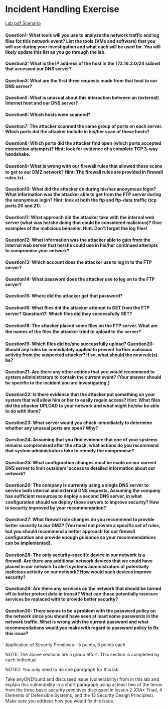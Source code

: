 # Incident Handling Exercise

[Lab pdf Scenario](https://github.com/bhklimk/CS482/blob/master/labs/Incident_Handling/L.pdf)

#### Question1: What tools will you use to analyze the network trafﬁc and log ﬁles for this network event? List the tools (VMs and software) that you will use during your investigation and what each will be used for. You will likely update this list as you go through the lab.
#### Question2: What is the IP address of the host in the 172.16.2.0/24 subnet that accessed our DNS server?
#### Question3: What are the ﬁrst three requests made from that host to our DNS server?
#### Question5: What is unusual about this interaction between an (external) Internet host and our DNS server?
#### Question6: Which hosts were scanned?
#### Question7: The attacker scanned the same group of ports on each server. Which ports did the attacker include in his/her scan of these hosts?
#### Question8: Which ports did the attacker ﬁnd open (which ports accepted connection attempts)? Hint: look for evidence of a complete TCP 3-way handshake.
#### Question9: What is wrong with our ﬁrewall rules that allowed these scans to get to our DMZ network? Hint: The ﬁrewall rules are provided in ﬁrewall rules.txt.
#### Question10: What did the attacker do during his/her anonymous login? What information was the attacker able to get from the FTP server during the anonymous login? Hint: look at both the ftp and ftp-data trafﬁc (tcp ports 20 and 21).
#### Question11: What approach did the attacker take with the internal web server (what was he/she doing that could be considered malicious)? Give examples of the malicious behavior. Hint: Don’t forget the log ﬁles!
#### Question12: What information was the attacker able to gain from the internal web server that he/she could use in his/her continued attempts to compromise your network?
#### Question13: Which account does the attacker use to log in to the FTP server?
#### Question14: What password does the attacker use to log on to the FTP server? 
#### Question15: Where did the attacker get that password?
#### Question16: What ﬁles did the attacker attempt to GET from the FTP server? Question17: Which ﬁles did they successfully GET?  
#### Question18: The attacker placed some ﬁles on the FTP server. What are the names of the ﬁles the attacker tried to upload to the server?
#### Question19: Which ﬁles did he/she successfully upload? Question20: Should any rules be immediately applied to prevent further malicious activity from the suspected attacker? If so, what should the new rule(s) be?
#### Question21: Are there any other actions that you would recommend to system administrators to contain the current event? (Your answer should be speciﬁc to the incident you are investigating.)
#### Question22: Is there evidence that the attacker put something on your system that will allow him or her to easily regain access? Hint: What ﬁles did the attacker UPLOAD to your network and what might he/she be able to do with them?
#### Question23: What server would you check immediately to determine whether any unusual ports are open? Why?
#### Question24: Assuming that you ﬁnd evidence that one of your systems remains compromised after the attack, what actions do you recommend that system administrators take to remedy the compromise?
#### Question25: What conﬁguration changes must be made on our current DNS server to limit outsiders’ access to detailed information about our network?
#### Question26: The company is currently using a single DNS server to service both internal and external DNS requests. Assuming the company has sufﬁcient resources to deploy a second DNS server, in what conﬁguration should we deploy those servers to improve security? How is security improved by your recommendation?
#### Question27: What ﬁrewall rule changes do you recommend to provide better security to our DMZ? (You need not provide a speciﬁc set of rules, but you should recommend a better approach for our ﬁrewall conﬁguration and provide enough guidance so your recommendations can be implemented).
#### Question28: The only security-speciﬁc device in our network is a ﬁrewall. Are there any additional network devices that we could have placed in our network to alert systems administrators of potentially malicious activity on our network? How would such devices improve security?
#### Question29: Are there any services on the network that should be turned off to better protect data in transit? What can those potentially insecure services be replaced with to provide better security?
#### Question30: There seems to be a problem with the password policy on the network since you should have seen at least some passwords in the network trafﬁc. What is wrong with the current password and what recommendations would you make with regard to password policy to ﬁx this issue?

Application of Security Primitives - 5 points, 5 points each

NOTE: The above sections are a group effort. This section is completed by each individual. 

NOTE2: You only need to do one paragraph for this lab 

Take anyONEfound and discussed issue (vulnerability) from in this lab and explain this vulnerability in a short paragraph using at least two of the terms from the three basic security primitives discussed in lesson 2 (CIA+ Triad, 4 Elements of Defensible Systems, and the 13 Security Design Principles). Make sure you address how you would ﬁx this issue.

